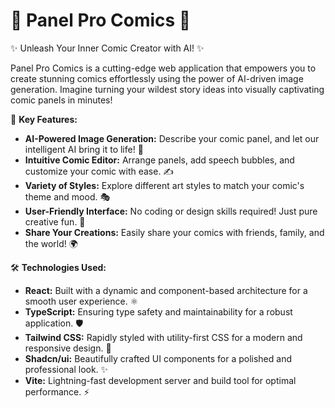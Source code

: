 # 🚀 Panel Pro Comics 🚀

✨ Unleash Your Inner Comic Creator with AI! ✨

Panel Pro Comics is a cutting-edge web application that empowers you to create stunning comics effortlessly using the power of AI-driven image generation.  Imagine turning your wildest story ideas into visually captivating comic panels in minutes! 

🎨 **Key Features:**

- **AI-Powered Image Generation:**  Describe your comic panel, and let our intelligent AI bring it to life! 🤖
- **Intuitive Comic Editor:** Arrange panels, add speech bubbles, and customize your comic with ease. ✍️
- **Variety of Styles:** Explore different art styles to match your comic's theme and mood. 🎭
- **User-Friendly Interface:**  No coding or design skills required! Just pure creative fun. 🎉
- **Share Your Creations:**  Easily share your comics with friends, family, and the world! 🌍

🛠️ **Technologies Used:**

- **React:**  Built with a dynamic and component-based architecture for a smooth user experience. ⚛️
- **TypeScript:**  Ensuring type safety and maintainability for a robust application. 🛡️
- **Tailwind CSS:**  Rapidly styled with utility-first CSS for a modern and responsive design. 💨
- **Shadcn/ui:**  Beautifully crafted UI components for a polished and professional look. ✨
- **Vite:**  Lightning-fast development server and build tool for optimal performance. ⚡️


